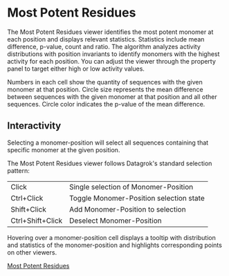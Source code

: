 # Most Potent Residues

The Most Potent Residues viewer identifies the most potent monomer at each position and displays relevant statistics. Statistics include mean difference, p-value, count and ratio. The algorithm analyzes activity distributions with position invariants to identify monomers with the highest activity for each position. You can adjust the viewer through the property panel to target either high or low activity values.

Numbers in each cell show the quantity of sequences with the given monomer at that position. Circle size represents the mean difference between sequences with the given monomer at that position and all other sequences. Circle color indicates the p-value of the mean difference.

## Interactivity

Selecting a monomer-position will select all sequences containing that specific monomer at the given position.

The Most Potent Residues viewer follows Datagrok's standard selection pattern:

|                  |                                        |
|------------------|----------------------------------------|
| Click            | Single selection of Monomer-Position   |
| Ctrl+Click       | Toggle Monomer-Position selection state|
| Shift+Click      | Add Monomer-Position to selection      |
| Ctrl+Shift+Click | Deselect Monomer-Position              |

Hovering over a monomer-position cell displays a tooltip with distribution and statistics of the monomer-position and highlights corresponding points on other viewers.

[Most Potent Residues](./img/MPR.gif)